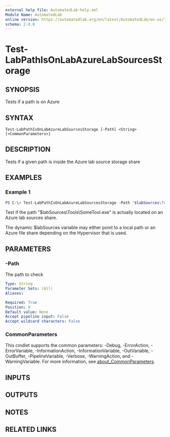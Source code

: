 ```yaml
---
external help file: AutomatedLab-help.xml
Module Name: AutomatedLab
online version: https://automatedlab.org/en/latest/AutomatedLab/en-us/Test-LabPathIsOnLabAzureLabSourcesStorage
schema: 2.0.0
---
```


# Test-LabPathIsOnLabAzureLabSourcesStorage

## SYNOPSIS
Tests if a path is on Azure

## SYNTAX

```
Test-LabPathIsOnLabAzureLabSourcesStorage [-Path] <String> [<CommonParameters>]
```

## DESCRIPTION
Tests if a given path is inside the Azure lab source storage share

## EXAMPLES

### Example 1
```powershell
PS C:\> Test-LabPathIsOnLabAzureLabSourcesStorage -Path "$labSources\Tools\SomeTool.exe"
```

Test if the path "$labSources\Tools\SomeTool.exe" is actually located on an Azure
lab sources share.

The dynamic $labSources variable may either point to a local path or an Azure
file share depending on the Hypervisor that is used.

## PARAMETERS

### -Path
The path to check

```yaml
Type: String
Parameter Sets: (All)
Aliases:

Required: True
Position: 0
Default value: None
Accept pipeline input: False
Accept wildcard characters: False
```

### CommonParameters
This cmdlet supports the common parameters: -Debug, -ErrorAction, -ErrorVariable, -InformationAction, -InformationVariable, -OutVariable, -OutBuffer, -PipelineVariable, -Verbose, -WarningAction, and -WarningVariable. For more information, see [about_CommonParameters](http://go.microsoft.com/fwlink/?LinkID=113216).

## INPUTS

## OUTPUTS

## NOTES

## RELATED LINKS

